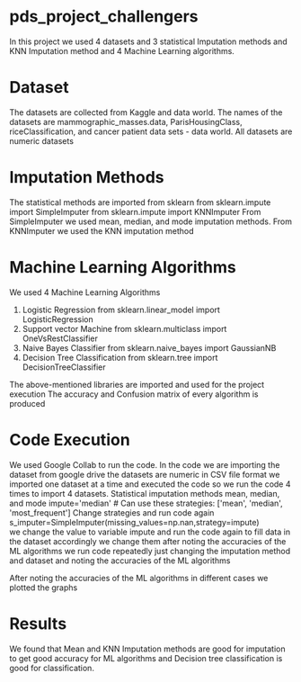 # pds_project_challengers
In this project we used 4 datasets and 3 statistical Imputation methods and KNN Imputation method and 4 Machine Learning algorithms.

# Dataset
The datasets are collected from Kaggle and data world.
The names of the datasets are mammographic_masses.data, ParisHousingClass, riceClassification, and cancer patient data sets - data world.
All datasets are numeric datasets

# Imputation Methods
The statistical methods are imported from sklearn
from sklearn.impute import SimpleImputer
from sklearn.impute import KNNImputer
From SimpleImputer we used mean, median, and mode imputation methods.
From KNNImputer we used the KNN imputation method

# Machine Learning Algorithms
We used 4 Machine Learning Algorithms
1. Logistic Regression
from sklearn.linear_model import LogisticRegression
2. Support vector Machine
from sklearn.multiclass import OneVsRestClassifier
3. Naive Bayes Classifier
from sklearn.naive_bayes import GaussianNB
4. Decision Tree Classification
from sklearn.tree import DecisionTreeClassifier

The above-mentioned libraries are imported and used for the project execution
The accuracy and Confusion matrix of every algorithm is produced

# Code Execution
We used Google Collab to run the code.
In the code we are importing the dataset from google drive the datasets are numeric in CSV file format we imported one dataset at a time and executed the code so we run the code 4 times to import 4 datasets.
Statistical imputation methods mean, median, and mode
impute='median'   # Can use these strategies: ['mean', 'median', 'most_frequent'] Change strategies and run code again
s_imputer=SimpleImputer(missing_values=np.nan,strategy=impute)  
we change the value to variable impute and run the code again to fill data in the dataset accordingly we change them after noting the accuracies of the ML algorithms
we run code repeatedly just changing the imputation method and dataset and noting the accuracies of the ML algorithms

After noting the accuracies of the ML algorithms in different cases we plotted the graphs

# Results
We found that Mean and KNN Imputation methods are good for imputation to get good accuracy for ML algorithms and Decision tree classification is good for classification.
